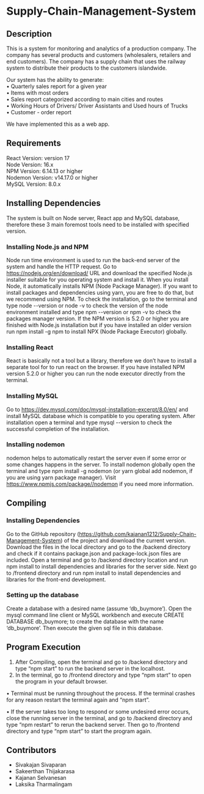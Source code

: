 # Supply-Chain-Management-System

## Description

This is a system for monitoring and analytics of a production company. The company has several products and customers (wholesalers, retailers and end customers). The company has a supply chain that uses the railway system to distribute their products to the customers islandwide. 

Our system has the ability to generate: <br>
• Quarterly sales report for a given year <br>
• Items with most orders <br>
• Sales report categorized according to main cities and routes <br>
• Working Hours of Drivers/ Driver Assistants and Used hours of Trucks <br>
• Customer - order report

We have implemented this as a web app.

## Requirements

React Version: version 17 <br>
Node Version: 16.x <br>
NPM Version: 6.14.13 or higher <br>
Nodemon Version: v14.17.0 or higher <br>
MySQL Version: 8.0.x

## Installing Dependencies

The system is built on Node server, React app and MySQL database, therefore these 3 main foremost tools need to be installed with specified version.

### Installing Node.js and NPM

Node run time environment is used to run the back-end server of the system and handle the HTTP request. Go to https://nodejs.org/en/download/ URL and download the specified Node.js installer suitable for you operating system and install it. When you install Node, it automatically installs NPM (Node Package Manager). If you want to install packages and dependencies using yarn, you are free to do that, but we recommend using NPM.
To check the installation, go to the terminal and type node --version or node -v to check the version of the node environment installed and type npm --version or npm -v to check the packages manager version. If the NPM version is 5.2.0 or higher you are finished with Node.js installation but if you have installed an older version run npm install -g npm to install NPX (Node Package Executor) globally.

### Installing React

React is basically not a tool but a library, therefore we don’t have to install a separate tool for
to run react on the browser. If you have installed NPM version 5.2.0 or higher you can run
the node executor directly from the terminal.

### Installing MySQL

Go to https://dev.mysql.com/doc/mysql-installation-excerpt/8.0/en/ and install MySQL
database which is compatible to you operating system. After installation open a terminal and
type mysql --version to check the successful completion of the installation.

### Installing nodemon

nodemon helps to automatically restart the server even if some error or some changes
happens in the server. To install nodemon globally open the terminal and type npm install -g
nodemon (or yarn global add nodemon, if you are using yarn package manager). Visit
https://www.npmjs.com/package//nodemon if you need more information.


## Compiling

### Installing Dependencies

Go to the GitHub repository (https://github.com/kajanan1212/Supply-Chain-Management-System) of the project and download the current version. Download the files in the local directory and go to the /backend directory and check if it contains package.json and package-lock.json files are included. Open a terminal and go to /backend directory location and run npm install to install dependencies and libraries for the server side. Next go to /frontend directory and run npm install to install dependencies and libraries for the front-end development.

### Setting up the database

Create a database with a desired name (assume ‘db_buymore’). Open the mysql command line client or MySQL workbench and execute CREATE DATABASE db_buymore; to create the database with the name ‘db_buymore’. Then execute the given sql file in this database.


## Program Execution

1.	After Compiling, open the terminal and go to /backend directory and type “npm start” to run the backend server in the localhost. 
2.	In the terminal, go to /frontend directory and type “npm start” to open the program in your default browser. 

•	Terminal must be running throughout the process. If the terminal crashes for any reason restart the terminal again and “npm start”.

•	If the server takes too long to respond or some undesired error occurs, close the running server in the terminal, and go to /backend directory and type “npm restart” to rerun the backend server. Then go to /frontend directory and type “npm start” to start the program again.

## Contributors
<ul>
  <li>Sivakajan Sivaparan</li>
  <li>Sakeerthan Thijakarasa</li>
  <li>Kajanan Selvanesan</li>
  <li>Laksika Tharmalingam</li>
</ul>
